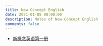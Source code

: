 ```yaml
---
title: New Concept English
date: 2021-01-05 00:00:00
description: Notes of New Concept English
comments: false
---
```


- [新概念英语第一册](./volume-1/)
